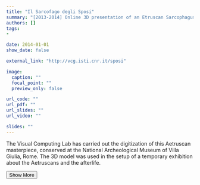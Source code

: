 ```yaml
---
title: "Il Sarcofago degli Sposi"
summary: "[2013-2014] Online 3D presentation of an Etruscan Sarcophagus <p onclick='this.style.display=\"block\"; event.preventDefault();' style='overflow: hidden; display: -webkit-box; -webkit-line-clamp: 3; -webkit-box-orient: vertical;'>The Visual Computing Lab has carried out the digitization of this Aetruscan masterpiece, conserved at the National Archeological Museum of Villa Giulia, Rome. The 3D model was used in the setup of a temporary exhibition about the Aetruscans and the afterlife.</p>"
authors: []
tags: 
- 

date: 2014-01-01
show_date: false

external_link: "http://vcg.isti.cnr.it/sposi"

image:
  caption: ""
  focal_point: ""
  preview_only: false

url_code: ""
url_pdf: ""
url_slides: ""
url_video: ""

slides: ""
---
```

<p>The Visual Computing Lab has carried out the digitization of this Aetruscan masterpiece, conserved at the National Archeological Museum of Villa Giulia, Rome. The 3D model was used in the setup of a temporary exhibition about the Aetruscans and the afterlife.</p>
<button onclick="console.log('a')">Show More</button>
